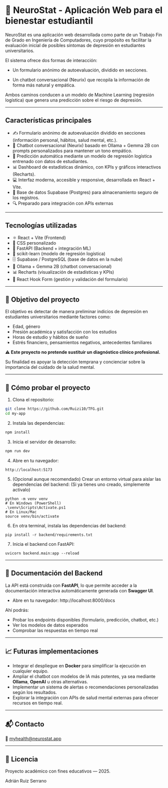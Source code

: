 # 🧠 NeuroStat - Aplicación Web para el bienestar estudiantil

NeuroStat es una aplicación web desarrollada como parte de un Trabajo Fin de Grado en Ingeniería de Computadores, cuyo propósito es facilitar la evaluación inicial de posibles síntomas de depresión en estudiantes universitarios.

El sistema ofrece dos formas de interacción:

- Un formulario anónimo de autoevaluación, dividido en secciones.

- Un chatbot conversacional (Neurix) que recopila la información de forma más natural y empática.

Ambos caminos conducen a un modelo de Machine Learning (regresión logística) que genera una predicción sobre el riesgo de depresión.

---

## Características principales

- ✍️ Formulario anónimo de autoevaluación dividido en secciones (información personal, hábitos, salud mental, etc.).
- 🤖 Chatbot conversacional (Neurix) basado en Ollama + Gemma 2B con prompts personalizados para mantener un tono empático.
- 🧠 Predicción automática mediante un modelo de regresión logística entrenado con datos de estudiantes.
- 📊 Dashboard de estadísticas dinámico, con KPIs y gráficos interactivos (Recharts).
- 💻 Interfaz moderna, accesible y responsive, desarrollada en React + Vite.
- 🧩 Base de datos Supabase (Postgres) para almacenamiento seguro de los registros.
- 🔍 Preparado para integración con APIs externas

---

## Tecnologías utilizadas

- ⚛️ React + Vite (Frontend)
- 🎨 CSS personalizado
- 📡 FastAPI (Backend + integración ML)
- 🧠 scikit-learn (modelo de regresión logística)
- 🗄️ Supabase / PostgreSQL (base de datos en la nube)
- 🤖 Ollama + Gemma 2B (chatbot conversacional)
- 📊 Recharts (visualización de estadísticas y KPIs)
- 🧰 React Hook Form (gestión y validación del formulario)

---


## 🔮 Objetivo del proyecto

El objetivo es detectar de manera preliminar indicios de depresión en estudiantes universitarios mediante factores como:

- Edad, género
- Presión académica y satisfacción con los estudios
- Horas de estudio y hábitos de sueño
- Estrés financiero, pensamientos negativos, antecedentes familiares

⚠️ **Este proyecto no pretende sustituir un diagnóstico clínico profesional.**

Su finalidad es apoyar la detección temprana y concienciar sobre la importancia del cuidado de la salud mental.

---

## 🧪 Cómo probar el proyecto

1. Clona el repositorio:
```bash
git clone https://github.com/Ruizi10/TFG.git
cd my-app
```
2. Instala las dependencias:
```bash
npm install
```
3. Inicia el servidor de desarrollo:
```bash
npm run dev
```
4. Abre en tu navegador:
```
http://localhost:5173

```
5. (Opcional aunque recomendado) Crear un entorno virtual para aislar las dependencias del backend:
(Si ya tienes uno creado, simplemente actívalo)

```
python -m venv venv
# En Windows (PowerShell)
.\venv\Scripts\Activate.ps1
# En Linux/Mac
source venv/bin/activate
```

6. En otra terminal, instala las dependencias del backend:
```
pip install -r backend/requirements.txt
```
7. Inicia el backend con FastAPI:
```
uvicorn backend.main:app --reload
```
---

## 📑 Documentación del Backend

La API está construida con **FastAPI**, lo que permite acceder a la documentación interactiva automáticamente generada con **Swagger UI**.

- Abre en tu navegador: http://localhost:8000/docs


Ahí podrás:
- Probar los endpoints disponibles (formulario, predicción, chatbot, etc.)
- Ver los modelos de datos esperados
- Comprobar las respuestas en tiempo real

---

## 📈 Futuras implementaciones

- Integrar el despliegue en **Docker** para simplificar la ejecución en cualquier equipo.  
- Ampliar el chatbot con modelos de IA más potentes, ya sea mediante **Ollama**, **OpenAI** u otras alternativas.  
- Implementar un sistema de alertas o recomendaciones personalizadas según los resultados.  
- Explorar la integración con APIs de salud mental externas para ofrecer recursos en tiempo real.  


---

## 📬 Contacto

📧 myhealth@neurostat.app

---

## 📘 Licencia

Proyecto académico con fines educativos — 2025.

Adrián Ruiz Serrano
